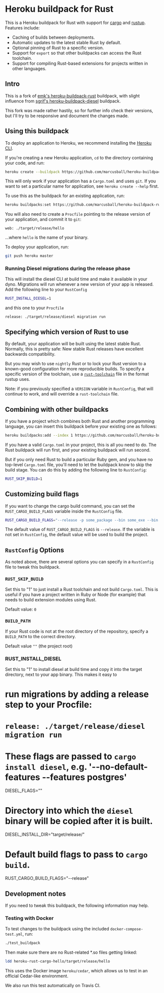 # Heroku buildpack for Rust

This is a Heroku buildpack for Rust with support for [cargo][] and [rustup][].  Features include:

- Caching of builds between deployments.
- Automatic updates to the latest stable Rust by default.
- Optional pinning of Rust to a specific version.
- Support for `export` so that other buildpacks can access the Rust toolchain.
- Support for compiling Rust-based extensions for projects written in other languages.

[fode]: https://github.com/ericfode/heroku-buildpack-rust
[cargo]: http://crates.io/
[rustup]: https://www.rustup.rs/

## Intro

This is a fork of [emk's heroku-buildpack-rust](https://github.com/emk/heroku-buildpack-rust) buildpack,
with slight influence from [sgrif's heroku-buildpack-diesel](https://github.com/sgrif/heroku-buildpack-diesel) buildpack. 

This fork was made rather hastily, so for further info check their versions, but I'll try to be responsive and document the changes made. 

## Using this buildpack

To deploy an application to Heroku, we recommend installing the [Heroku CLI][].

If you're creating a new Heroku application, `cd` to the directory containing your code, and run:

```sh
heroku create --buildpack https://github.com/marcusball/heroku-buildpack-rust
```

This will only work if your application has a `Cargo.toml` and uses `git`. If you want to set a particular name for application, see `heroku create --help` first.

To use this as the buildpack for an existing application, run:

```sh
heroku buildpacks:set https://github.com/marcusball/heroku-buildpack-rust
```

You will also need to create a `Procfile` pointing to the release version of your application, and commit it to `git`:

```Procfile
web: ./target/release/hello
```

...where `hello` is the name of your binary.

To deploy your application, run:

```sh
git push heroku master
```

### Running Diesel migrations during the release phase

This will install the diesel CLI at build time and make it available in your dyno. Migrations will run whenever a new version of your app is released. Add the following line to your `RustConfig`

```sh
RUST_INSTALL_DIESEL=1
```

and this one to your `Procfile`

```Procfile
release: ./target/release/diesel migration run
```

[Heroku CLI]: https://devcenter.heroku.com/articles/heroku-command-line

## Specifying which version of Rust to use

By default, your application will be built using the latest stable Rust. Normally, this is pretty safe: New stable Rust releases have excellent backwards compatibility.

But you may wish to use `nightly` Rust or to lock your Rust version to a known-good configuration for more reproducible builds. To specify a specific version of the toolchain, use a [`rust-toolchain`](https://github.com/rust-lang-nursery/rustup.rs#the-toolchain-file) file in the format rustup uses.

Note: if you previously specified a `VERSION` variable in `RustConfig`, that will continue to work, and will override a `rust-toolchain` file.

## Combining with other buildpacks

If you have a project which combines both Rust and another programming language, you can insert this buildpack before your existing one as follows:

```sh
heroku buildpacks:add --index 1 https://github.com/marcusball/heroku-buildpack-rust
```

If you have a valid `Cargo.toml` in your project, this is all you need to do. The Rust buildpack will run first, and your existing buildpack will run second.

But if you only need Rust to build a particular Ruby gem, and you have no top-level `Cargo.toml` file, you'll need to let the buildpack know to skip the build stage.  You can do this by adding the following line to `RustConfig`:

```sh
RUST_SKIP_BUILD=1
```

## Customizing build flags

If you want to change the cargo build command, you can set the `RUST_CARGO_BUILD_FLAGS` variable inside the `RustConfig` file.

```sh
RUST_CARGO_BUILD_FLAGS="--release -p some_package --bin some_exe --bin some_bin_2"
```

The default value of `RUST_CARGO_BUILD_FLAGS` is `--release`.
If the variable is not set in `RustConfig`, the default value will be used to build the project.

## `RustConfig` Options

As noted above, there are several options you can specify in a `RustConfig` file to tweak this buildpack. 

### `RUST_SKIP_BUILD`

Set this to "1" to just install a Rust toolchain and not build `Cargo.toml`.  This is useful if you have a project written in Ruby or Node (for example) that needs to build extension modules using Rust.

Default value: `0`
### `BUILD_PATH`

If your Rust code is not at the root directory of the repository, specify a `BUILD_PATH` to the correct directory.

Default value `""` (the project root)

### RUST_INSTALL_DIESEL

Set this to "1" to install diesel at build time and copy it
into the target directory, next to your app binary. This makes it easy to
# run migrations by adding a release step to your Procfile:
# `release: ./target/release/diesel migration run`

# These flags are passed to `cargo install diesel`, e.g. '--no-default-features --features postgres'
DIESEL_FLAGS=""
# Directory into which the `diesel` binary will be copied after it is built. 
DIESEL_INSTALL_DIR="target/release/"
# Default build flags to pass to `cargo build`.
RUST_CARGO_BUILD_FLAGS="--release"

## Development notes

If you need to tweak this buildpack, the following information may help.

### Testing with Docker

To test changes to the buildpack using the included `docker-compose-test.yml`, run:

```sh
./test_buildpack
```

Then make sure there are no Rust-related *.so files getting linked:

```sh
ldd heroku-rust-cargo-hello/target/release/hello
```

This uses the Docker image `heroku/cedar`, which allows us to test in an official Cedar-like environment.

We also run this test automatically on Travis CI.
